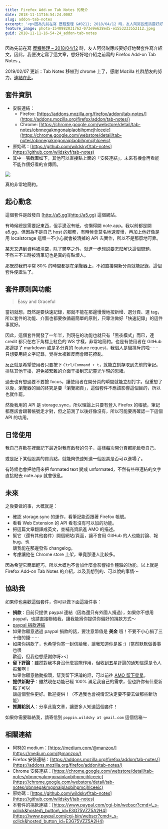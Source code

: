 ```yaml
---
title: Firefox Add-on Tab Notes 的簡介
date: 2018-11-11T16:54:24.000Z
slug: addon-tab-notes
excerpt: '<p>因為先前在寫 歷程整理 &#8211; 2018/04/12 時，友人阿努説應該要好好地替套件寫介紹文，因此，&#8230;</p> '
feature_image: photo-1540982031762-073e9e628ed5-e1553233552112.jpeg
guid: 2018-11-11-16-54-24_addon-tab-notes
---
```

因為先前在寫 [歷程整理 – 2018/04/12](http://blog.wildsky.cc/posts/20180412/) 時，友人阿努説應該要好好地替套件寫介紹文，因此，我便決定寫了這文章，想好好地介紹之前寫的 Firefox Add-on Tab Notes 。

2019/02/07 更新：Tab Notes 移植到 chrome 上了，感謝 Mozilla 社群朋友的努力。[連結在此](https://chrome.google.com/webstore/detail/tab-notes/obnnegakmgonaiplaobihpmcjhlceeic﻿)。

套件資訊
----

*   安裝連結：
    *   Firefox: [https://addons.mozilla.org/firefox/addon/tab-notes/](https://addons.mozilla.org/firefox/addon/tab-notes/)
    *   Chrome: [https://chrome.google.com/webstore/detail/tab-notes/obnnegakmgonaiplaobihpmcjhlceeic](https://chrome.google.com/webstore/detail/tab-notes/obnnegakmgonaiplaobihpmcjhlceeic)
*   原始碼：[https://github.com/wildskyf/tab-notes](https://github.com/wildskyf/tab-notes)
*   其中一張截圖如下，其他可以直接點上面的「安裝連結」，未來有機會再看能不能作個好看的宣傳圖。

![](/images/unnamed.jpg)

真的非常地簡約。  

起心動念
----

這個套件是啟發自 [http://a5.gg](http://a5.gg) 這個網站。

有時候總是需要記東西，但手邊沒有紙，也懶得開 note.app。我以前都是開 a5.gg，但因為不是自己 host 的服務，有時候會莫名地速度慢，再加上他好像是用 localstorage 這類一不小心就會被清掉的 API 去實作，所以不是那麼地可靠。

某天又遇到資料被清空，除了鬱卒之外，就進一步想説要怎麼解決這個問題，  
不然三不五時被清筆記也是真的有點煩人。

那既然我們平常 80% 的時間都是在瀏覽器上，不如直接開新分頁就能記錄，這個套件便誕生了。

套件原則與功能
-------

> Easy and Graceful

當初就想，既然是要快速記錄，那就不能在那邊慢慢地按新增、選分頁、選 tag，所以套件的功能、介面也都要依循最簡單的原則，只專注做好「快速記錄」的這件事就好。

因此，這個套件開發了一年半，到現在的功能也就只有「黑夜模式」而已，連 credit 都只在右下角標上紅色的 WS 字樣，非常地簡約。也是有使用者在 GitHub 那邊提了 markdown 或是多分頁的 feature request，我個人是蠻排斥的啦⋯⋯ 只想要用純文字記錄，覺得太複雜反而會眼花撩亂。

反正就是希望使用者只要按下 `Ctrl/Command + t`，就能立刻存取到先前的筆記。排除其他干擾，避免被繁雜的介面干擾到忘記靈光乍現的思緒。

過去也有想過要不要搶 focus，讓使用者在開分頁的瞬間就能立刻打字。但重想了以後，瀏覽器的目的終究是要「瀏覽網頁」，這個套件不應該影響這個目的，所以也就作罷。

然後我用的 API 是 storage.sync，所以理論上只要有登入 Firefox 的帳號，筆記都應該會跟著帳號走才對，但之前測了以後好像沒有，所以可能要再確認一下這個 API 的功用。

日常使用
----

我自己喜歡在裡面記下最近對我有啟發的句子，這樣每次開分頁都能啟發自己。

或是記下某個股票的買賣點，就能夠快速知道一個股票是否可以進場了。

有時候也會把他用來把 formated text 變成 unformated，不然有些帶連結的文字直接貼去 note.app 就會很亂。

未來
--

之後要做的事，大概就是：

*   確認 storage.sync 的運作，看筆記能否跟著 Firefox 帳號。
*   看看 Web Extension 的 API 看有沒有可以加的功能。
*   把這篇文章翻譯成英文，並補充資訊進 AMO 的描述。
*   幫它（還有其他套件）開個網站/頁面，讓不會用 GitHub 的人也能討論、報 bug，也  
    讓我能在那邊發佈 changelog。
*   考慮讓他在 Chrome store 上架，畢竟那邊人比較多。

因為希望它簡單輕巧，所以大概也不會加什麼會影響操作體驗的功能。以上就是 Firefox Add-on Tab Notes 的介紹，以及我想到的、可以說的事情～

協助我
---

如果你也喜歡這個套件，你可以做下面這幾件事：

*   **捐款**：目前只提供 paypal 連結（因為還只有外國人捐過），如果你不想用 paypal，也請直接聯絡我，讓我能爲你提供你偏好的捐款方式～
*   [paypal 捐款連結](https://www.paypal.com/cgi-bin/webscr?cmd=_s-xclick&hosted_button_id=E3G75VZZ5A2H4)
*   如果你願意透過 paypal 捐款的話，要注意幣值是 **美金** 哦！不要不小心捐了三十倍的錢⋯⋯
*   如果你捐款了，也希望你寄一封信給我，讓我知道你是誰 :)（當然默默做善事也很  
    歡迎，但我也想感謝你呀><）
*   **留下評論**：雖然對我本身沒什麼實際作用，但收到五星評論的通知信還是令人振奮啊！  
    如果你願意動動指頭，幫我留下評論的話，可以前往 [AMO 留下星星](https://addons.mozilla.org/zh-TW/firefox/addon/tab-notes/)。
*   **提供新點子**：雖然現在功能已經 100% 滿足我自己的需求，但也許你有什麼新點子可以  
    讓這個套件更好。歡迎提供！（不過我也會視情況決定要不要去做那些新功能）
*   **推薦給別人**：分享此篇文章，讓更多人知道這個套件！

如果你需要聯絡我，請寄信到 `poppin.wildsky at gmail.com` 這個信箱～

相關連結
----

*   阿努的 medium：[https://medium.com/@manzoo/](https://medium.com/@manzoo/)
*   Firefox 安裝連結：[https://addons.mozilla.org/firefox/addon/tab-notes/](https://addons.mozilla.org/firefox/addon/tab-notes/)
*   Chrome 安裝連結：[https://chrome.google.com/webstore/detail/tab-notes/obnnegakmgonaiplaobihpmcjhlceeic](https://chrome.google.com/webstore/detail/tab-notes/obnnegakmgonaiplaobihpmcjhlceeic)
*   原始碼：[https://github.com/wildskyf/tab-notes](https://github.com/wildskyf/tab-notes)
*   本套件的捐款連結：[https://www.paypal.com/cgi-bin/webscr?cmd=\_s-xclick&hosted\_button\_id=E3G75VZZ5A2H4](https://www.paypal.com/cgi-bin/webscr?cmd=_s-xclick&hosted_button_id=E3G75VZZ5A2H4)

